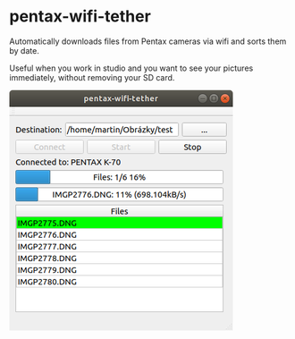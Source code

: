 # pentax-wifi-tether
Automatically downloads files from Pentax cameras via wifi and sorts them by date.

Useful when you work in studio and you want to see your pictures immediately, without removing your SD card.

![window](https://raw.githubusercontent.com/maruncz/pentax-wifi-tether/f72bdbf75eeb573afee6651c8abd5bdcae8507f9/window.png)
